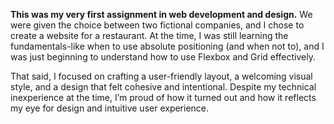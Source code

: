 **This was my very first assignment in web development and design.**
We were given the choice between two fictional companies, and I chose to create a website for a restaurant. At the time, I was still learning the fundamentals-like when to use absolute positioning (and when not to), and I was just beginning to understand how to use Flexbox and Grid effectively.

That said, I focused on crafting a user-friendly layout, a welcoming visual style, and a design that felt cohesive and intentional. Despite my technical inexperience at the time, I’m proud of how it turned out and how it reflects my eye for design and intuitive user experience.
